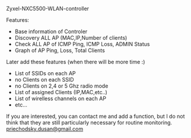 Zyxel-NXC5500-WLAN-controller


Features:
- Base information of Controler
- Discovery ALL AP (MAC,IP,Number of clients)
- Check ALL AP of ICMP Ping, ICMP Loss, ADMIN Status
- Graph of AP Ping, Loss, Total Clients


Later add these features (when there will be more time :)
- List of SSIDs on each AP
- no Clients on each SSID
- no Clients on 2,4 or 5 Ghz radio mode
- List of assigned Clients (IP,MAC,etc..)
- List of wirelless channels on each AP
- etc...

If you are interested, you can contact me and add a function, but I do not think that they are still particularly necessary for routine monitoring.
priechodsky.dusan@gmail.com
